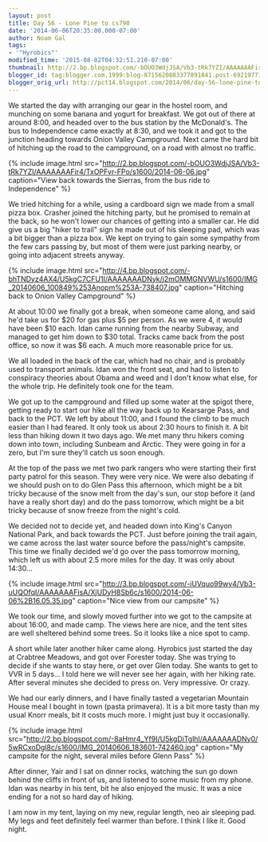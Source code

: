 ```yaml
---
layout: post
title: Day 56 - Lone Pine to cs790
date: '2014-06-06T20:35:00.000-07:00'
author: Noam Gal
tags:
- '"Hyrobics"'
modified_time: '2015-08-02T04:32:51.210-07:00'
thumbnail: http://2.bp.blogspot.com/-bOUO3WdjJSA/Vb3-tRk7YZI/AAAAAAAFir4/TxOPFvr-FPo/s72-c/2014-06-06.jpg
blogger_id: tag:blogger.com,1999:blog-8715620883377891841.post-6921977184988226688
blogger_orig_url: http://pct14.blogspot.com/2014/06/day-56-lone-pine-to-cs790.html
---
```


We started the day with arranging our gear in the hostel room, and munching on some banana and yogurt for breakfast. We got out of there at around 8:00, and headed over to the bus station by the McDonald's. The bus to Independence came exactly at 8:30, and we took it and got to the junction heading towards Onion Valley Campground. Next came the hard bit of hitching up the road to the campground, on a road with almost no traffic.

{% include image.html src="http://2.bp.blogspot.com/-bOUO3WdjJSA/Vb3-tRk7YZI/AAAAAAAFir4/TxOPFvr-FPo/s1600/2014-06-06.jpg" caption="View back towards the Sierras, from the bus ride to Independence" %}

We tried hitching for a while, using a cardboard sign we made from a small pizza box. Crasher joined the hitching party, but he promised to remain at the back, so he won't lower our chances of getting into a smaller car. He did give us a big "hiker to trail" sign he made out of his sleeping pad, which was a bit bigger than a pizza box. We kept on trying to gain some sympathy from the few cars passing by, but most of them were just parking nearby, or going into adjacent streets anyway.

{% include image.html src="http://4.bp.blogspot.com/-bhTNDyz4AX4/U5kgC7CFU1I/AAAAAAADNyk/j2mOMMGNVWU/s1600/IMG_20140606_100849%253Anopm%253A-738407.jpg" caption="Hitching back to Onion Valley Campground" %}

At about 10:00 we finally got a break, when someone came along, and said he'd take us for $20 for gas plus $5 per person. As we were 4, it would have been $10 each. Idan came running from the nearby Subway, and managed to get him down to $30 total. Tracks came back from the post office, so now it was $6 each. A much more reasonable price for
 us.

We all loaded in the back of the car, which had no chair, and is probably used to transport animals. Idan won the front seat, and had to listen to conspiracy theories about Obama and weed and I don't know what else, for the whole trip. He definitely took one for the team.

We got up to the campground and filled up some water at the spigot there, getting ready to start our hike all the way back up to Kearsarge Pass, and back to the PCT. We left by about 11:00, and I found the climb to be much easier than I had feared. It only took us about 2:30 hours to finish it. A bit less than hiking down it two days ago. We met many thru hikers coming down into town, including Sunbeam and Arctic. They were going in for a zero, but I'm sure they'll catch us soon enough.

At the top of the pass we met two park rangers who were starting their first party patrol for this season. They were very nice. We were also debating if we should push on to do Glen Pass this afternoon, which might be a bit tricky because of the snow melt from the day's sun, our stop before it (and have a really short day) and do the pass tomorrow, which might be a bit tricky because of snow freeze from the night's cold.

We decided not to decide yet, and headed down into King's Canyon National Park, and back towards the PCT. Just before joining the trail again, we came across the last water source before the pass/night's campsite. This time we finally decided we'd go over the pass tomorrow morning, which left us with about 2.5 more miles for the day. It was only about 14:30...

{% include image.html src="http://3.bp.blogspot.com/-iUVquo99wv4/Vb3-uUQOfqI/AAAAAAAFisA/XjUDyH8Sb6c/s1600/2014-06-06%2B16.05.35.jpg" caption="Nice view from our campsite" %}

We took our time, and slowly moved further into we got to the campsite at about 16:00, and made camp. The views here are nice, and the tent sites are well sheltered behind some trees. So it looks like a nice spot to camp.

A short while later another hiker came along. Hyrobics just started the day at Crabtree Meadows, and got over Forester today. She was trying to decide if she wants to stay here, or get over Glen today. She wants to get to VVR in 5 days... I told here we will never see her again, with her hiking rate. After several minutes she decided to press on. Very impressive. Or crazy.

We had our early dinners, and I have finally tasted a vegetarian Mountain House meal I bought in town (pasta primavera). It is a bit more tasty than my usual Knorr meals, bit it costs much more. I might just buy it occasionally.

{% include image.html src="http://2.bp.blogspot.com/-8aHmr4_Yf9I/U5kgDiTglhI/AAAAAAADNy0/5wRCxoDgl8c/s1600/IMG_20140606_183601-742460.jpg" caption="My campsite for the night, several miles before Glenn Pass" %}

After dinner, Yair and I sat on dinner rocks, watching the sun go down behind the cliffs in front of us, and listened to some music from my phone. Idan was nearby in his tent, bit he also enjoyed the music. It was a nice ending for a not so hard day of hiking.

I am now in my tent, laying on my new, regular length, neo air sleeping pad. My legs and feet definitely feel warmer than before. I think I like it. Good night.
